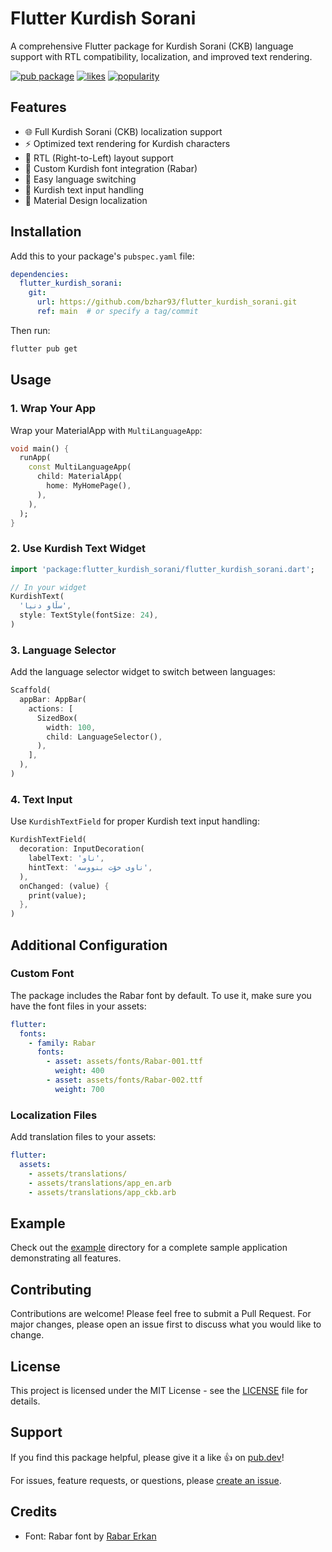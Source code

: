 # Flutter Kurdish Sorani

A comprehensive Flutter package for Kurdish Sorani (CKB) language support with RTL compatibility, localization, and improved text rendering.

[![pub package](https://img.shields.io/pub/v/flutter_kurdish_sorani.svg)](https://pub.dev/packages/flutter_kurdish_sorani)
[![likes](https://img.shields.io/pub/likes/flutter_kurdish_sorani)](https://pub.dev/packages/flutter_kurdish_sorani/score)
[![popularity](https://img.shields.io/pub/popularity/flutter_kurdish_sorani)](https://pub.dev/packages/flutter_kurdish_sorani/score)

## Features

- 🌐 Full Kurdish Sorani (CKB) localization support
- ⚡️ Optimized text rendering for Kurdish characters
- 📱 RTL (Right-to-Left) layout support
- 🎨 Custom Kurdish font integration (Rabar)
- 🔄 Easy language switching
- 📝 Kurdish text input handling
- 🎯 Material Design localization

## Installation

Add this to your package's `pubspec.yaml` file:

```yaml
dependencies:
  flutter_kurdish_sorani:
    git:
      url: https://github.com/bzhar93/flutter_kurdish_sorani.git
      ref: main  # or specify a tag/commit
```

Then run:
```bash
flutter pub get
```

## Usage

### 1. Wrap Your App

Wrap your MaterialApp with `MultiLanguageApp`:

```dart
void main() {
  runApp(
    const MultiLanguageApp(
      child: MaterialApp(
        home: MyHomePage(),
      ),
    ),
  );
}
```

### 2. Use Kurdish Text Widget

```dart
import 'package:flutter_kurdish_sorani/flutter_kurdish_sorani.dart';

// In your widget
KurdishText(
  'سڵاو دنیا',
  style: TextStyle(fontSize: 24),
)
```

### 3. Language Selector

Add the language selector widget to switch between languages:

```dart
Scaffold(
  appBar: AppBar(
    actions: [
      SizedBox(
        width: 100,
        child: LanguageSelector(),
      ),
    ],
  ),
)
```

### 4. Text Input

Use `KurdishTextField` for proper Kurdish text input handling:

```dart
KurdishTextField(
  decoration: InputDecoration(
    labelText: 'ناو',
    hintText: 'ناوی خۆت بنووسە',
  ),
  onChanged: (value) {
    print(value);
  },
)
```

## Additional Configuration

### Custom Font

The package includes the Rabar font by default. To use it, make sure you have the font files in your assets:

```yaml
flutter:
  fonts:
    - family: Rabar
      fonts:
        - asset: assets/fonts/Rabar-001.ttf
          weight: 400
        - asset: assets/fonts/Rabar-002.ttf
          weight: 700
```

### Localization Files

Add translation files to your assets:

```yaml
flutter:
  assets:
    - assets/translations/
    - assets/translations/app_en.arb
    - assets/translations/app_ckb.arb
```

## Example

Check out the [example](example) directory for a complete sample application demonstrating all features.

## Contributing

Contributions are welcome! Please feel free to submit a Pull Request. For major changes, please open an issue first to discuss what you would like to change.

## License

This project is licensed under the MIT License - see the [LICENSE](LICENSE) file for details.

## Support

If you find this package helpful, please give it a like 👍 on [pub.dev](https://pub.dev/packages/flutter_kurdish_sorani)!

For issues, feature requests, or questions, please [create an issue](https://github.com/bzhar93/flutter_kurdish_sorani/issues).

## Credits

- Font: Rabar font by [Rabar Erkan](https://www.behance.net/itsrabar)
